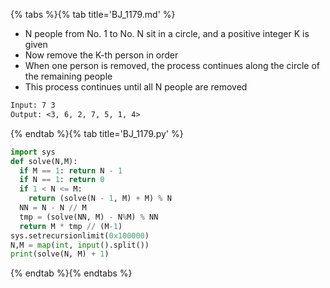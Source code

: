 {% tabs %}{% tab title='BJ_1179.md' %}

* N people from No. 1 to No. N sit in a circle, and a positive integer K is given
* Now remove the K-th person in order
* When one person is removed, the process continues along the circle of the remaining people
* This process continues until all N people are removed

```txt
Input: 7 3
Output: <3, 6, 2, 7, 5, 1, 4>
```

{% endtab %}{% tab title='BJ_1179.py' %}

```py
import sys
def solve(N,M):
  if M == 1: return N - 1
  if N == 1: return 0
  if 1 < N <= M:
    return (solve(N - 1, M) + M) % N
  NN = N - N // M
  tmp = (solve(NN, M) - N%M) % NN
  return M * tmp // (M-1)
sys.setrecursionlimit(0x100000)
N,M = map(int, input().split())
print(solve(N, M) + 1)
```

{% endtab %}{% endtabs %}
